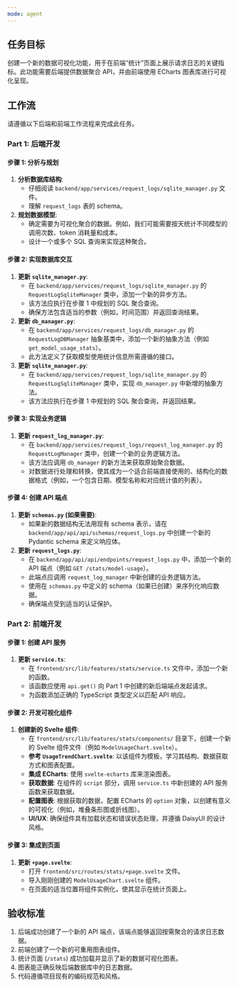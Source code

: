 ```yaml
---
mode: agent
---
```


## 任务目标

创建一个新的数据可视化功能，用于在前端“统计”页面上展示请求日志的关键指标。此功能需要后端提供数据聚合 API，并由前端使用 ECharts 图表库进行可视化呈现。

## 工作流

请遵循以下后端和前端工作流程来完成此任务。

### Part 1: 后端开发

#### 步骤 1: 分析与规划

1.  **分析数据库结构**:
    *   仔细阅读 `backend/app/services/request_logs/sqlite_manager.py` 文件。
    *   理解 `request_logs` 表的 schema。
2.  **规划数据模型**:
    *   确定需要为可视化聚合的数据。例如，我们可能需要按天统计不同模型的调用次数、token 消耗量和成本。
    *   设计一个或多个 SQL 查询来实现这种聚合。

#### 步骤 2: 实现数据库交互

1.  **更新 `sqlite_manager.py`**:
    *   在 `backend/app/services/request_logs/sqlite_manager.py` 的 `RequestLogSqliteManager` 类中，添加一个新的异步方法。
    *   该方法应执行在步骤 1 中规划的 SQL 聚合查询。
    *   确保方法包含适当的参数（例如，时间范围）并返回查询结果。
2.  **更新 `db_manager.py`**:
    *   在 `backend/app/services/request_logs/db_manager.py` 的 `RequestLogDBManager` 抽象基类中，添加一个新的抽象方法（例如 `get_model_usage_stats`）。
    *   此方法定义了获取模型使用统计信息所需遵循的接口。
3.  **更新 `sqlite_manager.py`**:
    *   在 `backend/app/services/request_logs/sqlite_manager.py` 的 `RequestLogSqliteManager` 类中，实现 `db_manager.py` 中新增的抽象方法。
    *   该方法应执行在步骤 1 中规划的 SQL 聚合查询，并返回结果。

#### 步骤 3: 实现业务逻辑

1.  **更新 `request_log_manager.py`**:
    *   在 `backend/app/services/request_logs/request_log_manager.py` 的 `RequestLogManager` 类中，创建一个新的业务逻辑方法。
    *   该方法应调用 `db_manager` 的新方法来获取原始聚合数据。
    *   对数据进行处理和转换，使其成为一个适合前端直接使用的、结构化的数据格式（例如，一个包含日期、模型名称和对应统计值的列表）。

#### 步骤 4: 创建 API 端点

1.  **更新 `schemas.py` (如果需要)**:
    *   如果新的数据结构无法用现有 schema 表示，请在 `backend/app/api/api/schemas/request_logs.py` 中创建一个新的 Pydantic schema 来定义响应体。
2.  **更新 `request_logs.py`**:
    *   在 `backend/app/api/api/endpoints/request_logs.py` 中，添加一个新的 API 端点（例如 `GET /stats/model-usage`）。
    *   此端点应调用 `request_log_manager` 中新创建的业务逻辑方法。
    *   使用在 `schemas.py` 中定义的 schema（如果已创建）来序列化响应数据。
    *   确保端点受到适当的认证保护。

### Part 2: 前端开发

#### 步骤 1: 创建 API 服务

1.  **更新 `service.ts`**:
    *   在 `frontend/src/lib/features/stats/service.ts` 文件中，添加一个新的函数。
    *   该函数应使用 `api.get()` 向 Part 1 中创建的新后端端点发起请求。
    *   为函数添加正确的 TypeScript 类型定义以匹配 API 响应。

#### 步骤 2: 开发可视化组件

1.  **创建新的 Svelte 组件**:
    *   在 `frontend/src/lib/features/stats/components/` 目录下，创建一个新的 Svelte 组件文件（例如 `ModelUsageChart.svelte`）。
    *   **参考 `UsageTrendChart.svelte`**: 以该组件为模板，学习其结构、数据获取方式和图表配置。
    *   **集成 ECharts**: 使用 `svelte-echarts` 库来渲染图表。
    *   **获取数据**: 在组件的 `script` 部分，调用 `service.ts` 中新创建的 API 服务函数来获取数据。
    *   **配置图表**: 根据获取的数据，配置 ECharts 的 `option` 对象，以创建有意义的可视化（例如，堆叠条形图或折线图）。
    *   **UI/UX**: 确保组件具有加载状态和错误状态处理，并遵循 DaisyUI 的设计风格。

#### 步骤 3: 集成到页面

1.  **更新 `+page.svelte`**:
    *   打开 `frontend/src/routes/stats/+page.svelte` 文件。
    *   导入刚刚创建的 `ModelUsageChart.svelte` 组件。
    *   在页面的适当位置将组件实例化，使其显示在统计页面上。

## 验收标准

1.  后端成功创建了一个新的 API 端点，该端点能够返回按需聚合的请求日志数据。
2.  前端创建了一个新的可重用图表组件。
3.  统计页面 (`/stats`) 成功加载并显示了新的数据可视化图表。
4.  图表能正确反映后端数据库中的日志数据。
5.  代码遵循项目现有的编码规范和风格。